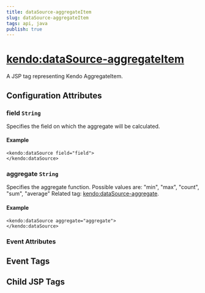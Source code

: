 ```yaml
---
title: dataSource-aggregateItem
slug: dataSource-aggregateItem
tags: api, java
publish: true
---
```


# <kendo:dataSource-aggregateItem>
A JSP tag representing Kendo AggregateItem.

## Configuration Attributes


### field `String`

Specifies the field on which the aggregate will be calculated.

#### Example
    <kendo:dataSource field="field">
    </kendo:dataSource>



### aggregate `String`

Specifies the aggregate function. Possible values are: "min", "max", "count", "sum", "average" Related tag: [<kendo:dataSource-aggregate>](#kendo-dataSource-aggregate). 

#### Example
    <kendo:dataSource aggregate="aggregate">
    </kendo:dataSource>



### Event Attributes

## Event Tags


## Child JSP Tags

